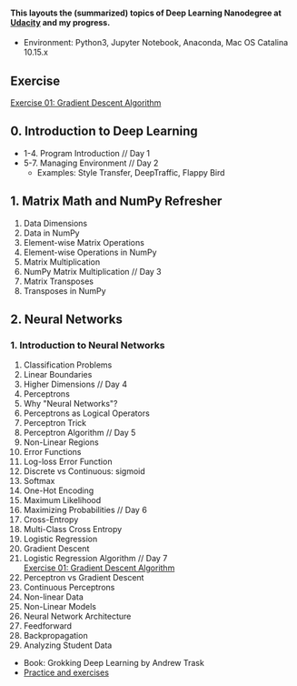 #### This layouts the (summarized) topics of Deep Learning Nanodegree at [Udacity](https://github.com/udacity) and my progress.

* Environment: Python3, Jupyter Notebook, Anaconda, Mac OS Catalina 10.15.x

## Exercise
[Exercise 01: Gradient Descent Algorithm](https://github.com/yoonseopark001/Deep-Learning-Udacity/blob/master/L1E1_Neural%20Networks_GradientDescent.ipynb)

## 0. Introduction to Deep Learning
* 1-4. Program Introduction // Day 1
* 5-7. Managing Environment // Day 2
     * Examples: Style Transfer, DeepTraffic, Flappy Bird
## 1. Matrix Math and NumPy Refresher 
 1. Data Dimensions
 2. Data in NumPy 
 3. Element-wise Matrix Operations
 4. Element-wise Operations in NumPy   
 5. Matrix Multiplication  
 6. NumPy Matrix Multiplication  // Day 3
 7. Matrix Transposes
 8. Transposes in NumPy 

## 2. Neural Networks
### 1. Introduction to Neural Networks
 1. Classification Problems
 2. Linear Boundaries
 3. Higher Dimensions // Day 4
 4. Perceptrons
 5. Why "Neural Networks"?
 6. Perceptrons as Logical Operators
 7. Perceptron Trick
 8. Perceptron Algorithm // Day 5
 9. Non-Linear Regions
 10. Error Functions
 11. Log-loss Error Function
 12. Discrete vs Continuous: sigmoid
 13. Softmax
 14. One-Hot Encoding
 15. Maximum Likelihood
 16. Maximizing Probabilities // Day 6
 17. Cross-Entropy
 18. Multi-Class Cross Entropy
 19. Logistic Regression
 20. Gradient Descent
 21. Logistic Regression Algorithm // Day 7  
 [Exercise 01: Gradient Descent Algorithm](https://github.com/yoonseopark001/Deep-Learning-Udacity/blob/master/L1E1_Neural%20Networks_GradientDescent.ipynb)
 23. Perceptron vs Gradient Descent
 24. Continuous Perceptrons
 25. Non-linear Data
 26. Non-Linear Models
 27. Neural Network Architecture
 28. Feedforward
 29. Backpropagation
 30. Analyzing Student Data


* Book: Grokking Deep Learning by Andrew Trask
* [Practice and exercises](https://github.com/udacity/deep-learning-v2-pytorch)
